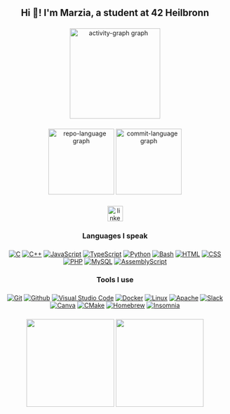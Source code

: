 <h2 align="center">Hi 👋! I'm Marzia,  a student at 42 Heilbronn</h2>

###

<div align="center">
  <img src="https://github-readme-activity-graph.vercel.app/graph?username=blueyaGIT&area=true&radius=10&hide_border=false&theme=nightowl" height="206"
    alt="activity-graph graph"  />
</div>

###

<div align="center">
  <img src="http://github-profile-summary-cards.vercel.app/api/cards/repos-per-language?username=blueyaGIT&theme=ocean_dark" height="150"
    alt="repo-language graph" />
  <img src="http://github-profile-summary-cards.vercel.app/api/cards/most-commit-language?username=blueyaGIT&theme=ocean_dark" height="150"
    alt="commit-language graph" />
</div>

###

<div align="center">
  <a href="https://www.linkedin.com/in/blueya/" target="_blank">
    <img src="https://img.shields.io/static/v1?message=LinkedIn&logo=linkedin&label=&color=0077B5&logoColor=white&labelColor=&style=for-the-badge" height="35" alt="linkedin logo"  />
  </a>
</div>

###

<h3 align="center">Languages I speak</h3>

###
<div align="center">
  
  [![C](https://img.shields.io/badge/C-00599C?logo=c&logoColor=white)](#)
  [![C++](https://img.shields.io/badge/-C++-blue?logo=cplusplus)](#)
  [![JavaScript](https://img.shields.io/badge/JavaScript-F7DF1E?logo=javascript&logoColor=000)](#)
  [![TypeScript](https://img.shields.io/badge/TypeScript-3178C6?logo=typescript&logoColor=fff)](#)
  [![Python](https://img.shields.io/badge/Python-3776AB?logo=python&logoColor=fff)](#)
  [![Bash](https://img.shields.io/badge/Bash-4EAA25?logo=gnubash&logoColor=fff)](#)
  [![HTML](https://img.shields.io/badge/HTML-%23E34F26.svg?logo=html5&logoColor=white)](#)
  [![CSS](https://img.shields.io/badge/CSS-1572B6?logo=css3&logoColor=fff)](#)
  [![PHP](https://img.shields.io/badge/PHP-777BB4?logo=php&logoColor=fff)](#)
  [![MySQL](https://img.shields.io/badge/MySQL-4479A1?logo=mysql&logoColor=fff)](#)
  [![AssemblyScript](https://img.shields.io/badge/AssemblyScript-007ACC?logo=assemblyscript&logoColor=white)](#)
  
</div>

###

<h3 align="center">Tools I use</h3>

###

<div align="center">

  [![Git](https://img.shields.io/badge/Git-F05032?logo=git&logoColor=fff)](#)
  [![Github](https://img.shields.io/badge/Github-181717?logo=github&logoColor=fff)](#)
  [![Visual Studio Code](https://img.shields.io/badge/Visual%20Studio%20Code-0078D4?logo=vscodium&logoColor=white)](#)
  [![Docker](https://img.shields.io/badge/Docker-2496ED?logo=docker&logoColor=white)](#)
  [![Linux](https://img.shields.io/badge/Linux-FCC624?logo=linux&logoColor=white)](#)
  [![Apache](https://img.shields.io/badge/Apache-D22128?logo=apache&logoColor=white)](#)
  [![Slack](https://img.shields.io/badge/Slack-4A154B?logo=slack&logoColor=white)](#)
  [![Canva](https://img.shields.io/badge/Canva-%2300C4CC.svg?&logo=Canva&logoColor=white)](#)
  [![CMake](https://img.shields.io/badge/CMake-064F8C?logo=cmake&logoColor=white)](#)
  [![Homebrew](https://img.shields.io/badge/Homebrew-FBB040?logo=homebrew&logoColor=white)](#)
  [![Insomnia](https://img.shields.io/badge/Insomnia-4000BF?logo=insomnia&logoColor=white)](#)

</div>

###

<div align="center">
  <img src="http://github-profile-summary-cards.vercel.app/api/cards/productive-time?username=blueyaGIT&theme=ocean_dark&utcOffset=1" height="200" />
  <img src="http://github-profile-summary-cards.vercel.app/api/cards/stats?username=blueyaGIT&theme=ocean_dark" height="200"/>
</div>

###


